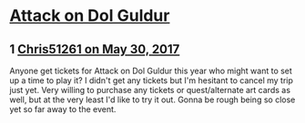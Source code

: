 # [Attack on Dol Guldur](https://community.fantasyflightgames.com/topic/250952-attack-on-dol-guldur/)

## 1 [Chris51261 on May 30, 2017](https://community.fantasyflightgames.com/topic/250952-attack-on-dol-guldur/?do=findComment&comment=2811484)

Anyone get tickets for Attack on Dol Guldur this year who might want to set up a time to play it? I didn't get any tickets but I'm hesitant to cancel my trip just yet. Very willing to purchase any tickets or quest/alternate art cards as well, but at the very least I'd like to try it out. Gonna be rough being so close yet so far away to the event.

